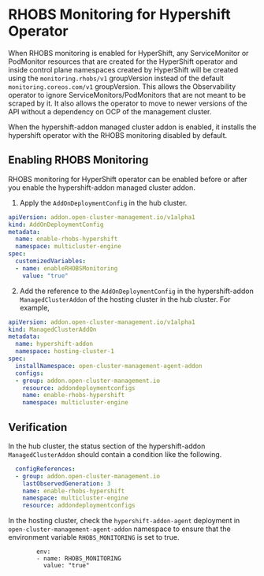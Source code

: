 # RHOBS Monitoring for Hypershift Operator

When RHOBS monitoring is enabled for HyperShift, any ServiceMonitor or PodMonitor resources that are created for the HyperShift operator and inside control plane namespaces created by HyperShift will be created using the `monitoring.rhobs/v1` groupVersion instead of the default `monitoring.coreos.com/v1` groupVersion. This allows the Observability operator to ignore ServiceMonitors/PodMonitors that are not meant to be scraped by it. It also allows the operator to move to newer versions of the API without a dependency on OCP of the management cluster.

When the hypershift-addon managed cluster addon is enabled, it installs the hypershift operator with the RHOBS monitoring disabled by default. 

## Enabling RHOBS Monitoring

RHOBS monitoring for HyperShift operator can be enabled before or after you enable the hypershift-addon managed cluster addon.


1. Apply the `AddOnDeploymentConfig` in the hub cluster.

```yaml
apiVersion: addon.open-cluster-management.io/v1alpha1
kind: AddOnDeploymentConfig
metadata:
  name: enable-rhobs-hypershift
  namespace: multicluster-engine
spec:
  customizedVariables:
  - name: enableRHOBSMonitoring
    value: "true"
```

2. Add the reference to the `AddOnDeploymentConfig` in the hypershift-addon `ManagedClusterAddon` of the hosting cluster in the hub cluster. For example, 

```yaml
apiVersion: addon.open-cluster-management.io/v1alpha1
kind: ManagedClusterAddOn
metadata:
  name: hypershift-addon
  namespace: hosting-cluster-1
spec:
  installNamespace: open-cluster-management-agent-addon
  configs:
  - group: addon.open-cluster-management.io
    resource: addondeploymentconfigs
    name: enable-rhobs-hypershift
    namespace: multicluster-engine
```

## Verification

In the hub cluster, the status section of the hypershift-addon `ManagedClusterAddon` should contain a condition like the following.

```yaml
  configReferences:
  - group: addon.open-cluster-management.io
    lastObservedGeneration: 3
    name: enable-rhobs-hypershift
    namespace: multicluster-engine
    resource: addondeploymentconfigs
```

In the hosting cluster, check the `hypershift-addon-agent` deployment in `open-cluster-management-agent-addon` namespace to ensure that the environment variable `RHOBS_MONITORING` is set to true.

```
        env:
        - name: RHOBS_MONITORING
          value: "true"
```